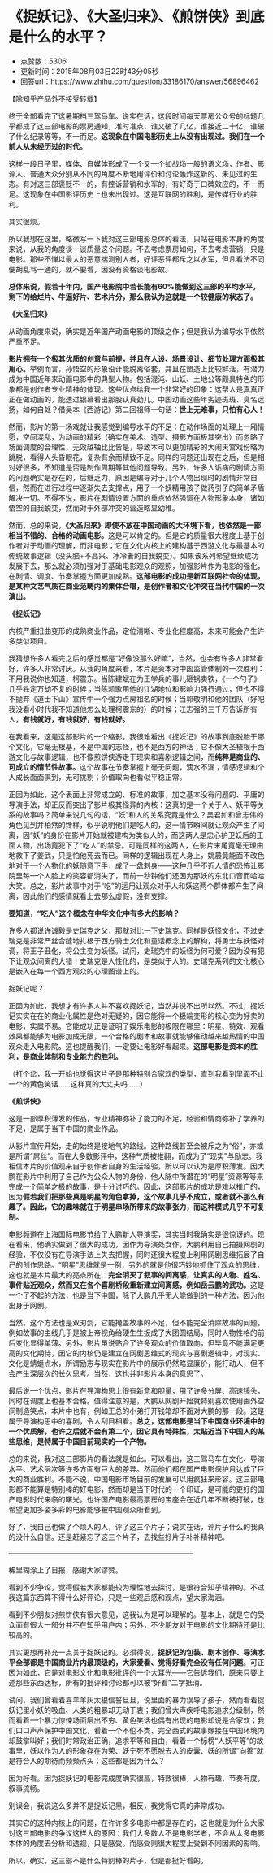 # 《捉妖记》、《大圣归来》、《煎饼侠》到底是什么的水平？
- 点赞数：5306
- 更新时间：2015年08月03日22时43分05秒
- 回答url：https://www.zhihu.com/question/33186170/answer/56896462
<body>
 <p data-pid="iZ292ZFV">【除知乎产品外不接受转载】</p>
 <p data-pid="ycgrCwlX">终于全部看完了这暑期档三驾马车。说实在话，这段时间每天票房公众号的标题几乎都成了这三部电影的票房通知，准时准点，谁又破了几亿，谁接近二十亿，谁破了什么纪录等等，不一而足。<b>这现象在中国电影历史上从没有出现过。我们在一个前人从未经历过的时代。</b></p>
 <p data-pid="KZoJdVCo">这样一段日子里，媒体、自媒体形成了一个又一个如战场一般的语义场，作者、影评人、普通大众分别从不同的角度不断地用评价和讨论轰炸这新的、未见过的生态。有对这三部褒贬不一的，有控诉营销和水军的，有好奇于口碑效应的，不一而足。这现象在中国影评历史上也未出现过。这是互联网的胜利，是传媒行业的胜利。</p>
 <p data-pid="2Ag8D2Sh">其实很烦。</p>
 <p data-pid="-UJ2sHwg">所以我想在这里，略微写一下我对这三部电影总体的看法，只站在电影本身的角度来说，从我的角度谈一谈质量这个问题。不去考虑票房如何，不去考虑营销，只是电影。那些不惮以最大的恶意揣测别人者，好评恶评都斥之以水军，但凡看法不同便胡乱骂一通的，就不要看，因没有资格谈电影故。</p>
 <p data-pid="wIW2xLpv"><b>总体来说，假若十年内，国产电影院中若长能有60%能做到这三部的平均水平，剩下的给烂片、牛逼好片、艺术片分，那么我认为这就是一个较健康的状态了。</b></p>
 <p data-pid="N2d6xKcq"><b>《大圣归来》</b></p>
 <p data-pid="yseToXwn">从动画角度来说，确实是近年国产动画电影的顶级之作；但是我认为编导水平依然严重不足。</p>
 <p data-pid="IaBJV4R4"><b>影片拥有一个极其优质的创意与前提，并且在人设、场景设计、细节处理方面极其用心。</b>举例而言，孙悟空的形象设计能脱离俗套，并且在塑造上比较鲜活，有潜力成为中国近年来动画电影中的典型人物。包括混沌、山妖、土地公等颇具特色的形象都是创作者专业精神的体现。这些优点给我一个非常好的印象：这帮人是真真正正在做动画的，能透过银幕看出那股认真劲儿。中国动画这些年劣迹斑斑、臭名远扬，如何自处？借吴本《西游记》第二回祖师一句话：<b>世上无难事，只怕有心人！</b></p>
 <p data-pid="gtXtY4X4">然而，影片的第一场戏就让我感觉到编导水平的不足：在动作场面的处理上一厢情愿，空间混乱，为动画的精彩（确实在美术、造型、摄影方面极其突出）而忽略了场面调度的合理性，无效越轴比比皆是，导致本可以更加精彩的大闹天宫戏份略为跳脱，看得人头昏眼花，复杂有余而精致不足。同样的问题还出现在之后，但是相对好很多，不知道是否是制作周期等其他问题导致。另外，许多人诟病的剧情方面的问题确实是存在的，后继乏力，原因是编导对于几个人物出现时的剧情非常自信，然而在进行过程中逐渐失去支撑点，用了一个妖精用孩子做药引子的简单矛盾解决一切。不得不说，影片在剧情设置方面的重点依然强调在人物形象本身，诸如悟空的自我蜕变，然而对于外部冲突的营造略显幼稚。</p>
 <p data-pid="efEzU4y7">然而，总的来说，<b>《大圣归来》即使不放在中国动画的大环境下看，也依然是一部相当不错的、合格的动画电影。</b>这是可以肯定的。但是它的质量很大程度上基于创作者对于动画的理解，而非电影；它在文化内核上的建构基于西游文化与最基本的传统故事逻辑（没头脑+不高兴、冰冷者的自我蜕变）。如果该系列希望继续成功发展下去，那么就必须加强对于基础电影观众的观照，加强影片作为电影的强化，在剧情、调度、节奏掌握方面更加成熟。<b>这部电影的成功是新互联网社会的体现，是某种文艺气质在商业范畴内的集体合唱，是创作者和文化冲突在当代中国的一次演出。</b></p>
 <p data-pid="0_WLJksN"><b>《捉妖记》</b></p>
 <p data-pid="34QdZjuf">内核严重扭曲变形的成熟商业作品，定位清晰、专业化程度高，未来可能会产生许多类似项目。</p>
 <p data-pid="MpUjRG_R">我猜想许多人看完之后的感觉都是“好像没那么好嘛”，当然，也会有许多人非常看好，许多人非常讨厌。从我的角度来看，本片是资本对中国监管体制的一次胜利：不用我说你也知道，柯震东。当陈建斌在为王学兵的事儿砸锅卖铁，《一个勺子》几乎铁定万劫不复的时候；当陈凯歌用他的江湖地位和影响力强行通过，但也不得不抛弃《道士下山》宣传中一个强力点房祖名的时候；当郭敬明和他的团队（好吧我没看小时代我不知道他怎么处理柯震东的）的时候；江志强的三千万告诉所有人，<b>有钱就好，有钱就好，有钱就好。</b></p>
 <p data-pid="MrWQIhcy">在我看来，这是这部影片的一个缩影。我很难看出《捉妖记》的故事到底脱胎于哪个文化，它毫无根基，不是中国的志怪，也不是西方的神话；它不像大圣植根于西游文化与故事逻辑，也不像煎饼侠游走于现实和喜剧逻辑之间，而<b>纯粹是商业的、可成立的情节性故事。</b>这个故事在节奏掌握上毫无问题，滴水不漏；情感逻辑和个人成长面面俱到，无可挑剔；价值取向也看似平稳正常。</p>
 <p data-pid="MgLcJC2L">正因为如此，这个表面上非常成立的、标准的故事，加之基本没有问题的、平庸的导演手法，却正反而突出了影片极其怪异的内核：这真的是一个关于人、妖平等关系的故事吗？简单来说几句的话，“妖”和人的关系究竟是什么？吴君如和曾志伟的角色见到井柏然的馋样，似乎说明他们是吃人的，这一情节瞬间就让观众产生了间离，因“妖”的身份在影片开始就被建构为类似人的，而这两人是忠心护卫妖后的正面人物，出场竟犯下了“吃人”的禁忌。可是同样的这两人，在影片末尾竟毫无理由地救下了姜武，只是怕他死去而已。同样的逻辑出现在人身上，姚晨竟能面不改色地对于一个人物化的妖随意下手，成了一盘刺身——这种几乎不近人情的恐怖让影院里每一个人脸上的笑容都消失了，而前一秒钟他们还因为那妖的东北口音而哈哈大笑。总之，影片故事中对于“吃”的运用让观众对于人和妖这两个群体都产生了间离，因此他们的感情就看上去那么虚假，没有支撑。</p>
 <p data-pid="80AUEAkD"><b>要知道，“吃人”这个概念在中华文化中有多大的影响？</b></p>
 <p data-pid="pbBafLPj">许多人都说许诚毅是史瑞克之父，那就对比一下史瑞克。同样是妖怪文化，不过史瑞克是非常严丝合缝地扎根于西方骑士文化和童话概念上的解构，将勇士与妖怪对调，将王子丑化，将公主变为妖怪。试问，史瑞克中的妖怪为何可爱？因为没有犯下让观众间离的大错！史瑞克是人性化的，是类似于人的。史瑞克系列的文化核心是嵌入在每一个西方观众的心理图谱上的。</p>
 <p data-pid="x31lPK1s">捉妖记呢？</p>
 <p data-pid="2rAb2kyJ">正因为如此，我想才有许多人并不喜欢捉妖记，当然并说不出所以然。不过，捉妖记实实在在的商业化属性是绝对无疑的，因它能将一个极端变形的核心变为好卖的电影，实属不易。它能成功正是证明了娱乐电影的极限在哪里：明星、特效、观看效果都能够为电影加成无限，一个合格的剧本和故事就能够催动越来越热情的中国观众走入电影院。这也提醒我们，一定要让电影好看起来。<b>这部电影是资本的胜利，是商业体制和专业能力的胜利。</b></p>
 <p data-pid="f684Ho2K">（打个岔，我一开始也觉得这片子是那种特别合家欢的类型，直到我看到里面不止一个的黄色笑话……这样真的大丈夫吗……）</p>
 <p data-pid="4lU__ioV"><b>《煎饼侠》</b></p>
 <p data-pid="tJDdiRG4">这是一部厚积薄发的作品，专业精神弥补了能力的不足，经验和情商弥补了学养的不足，是属于当下中国的商业作品。</p>
 <p data-pid="KIN95Ltt">从影片宣传开始，走的始终是接地气的路线。这种路线甚至会被斥之为“俗”，亦或是所谓“屌丝”。而在大多数影评中，这种气质被推翻，而成为了“现实”与励志。我相信本片的价值观来自于创作者自身的生活经验，所以可以认为是厚积薄发。因大鹏在影片中利用了自己作为公众人物的身份，他人脉中所潜在的“明星”资源等等来完成一个简单之极的故事，是十分讨巧的。因此，这部影片的成功是难以推广的，因为<b>假若我们把那些真是明星的角色拿掉，这个故事几乎不成立，或者就不那么有趣了。因此，它的趣味就在于明星串场所带来的故事张力，而这种模式几乎不可复制。</b></p>
 <p data-pid="CD7EHJHB">电影频道在上海国际电影节给了大鹏新人导演奖，其实当时我确实是很惊讶的。现在看来，他确实做到了很大的成功，因作为导演处女作，大鹏利用自己拍摄网剧的经验，不仅没有在导演手法上失去把握，同时还很大程度上利用网剧思维拓展了自己的创作思路。“明星”思维就是一例，另外的就是他很巧妙地抓住了观众的思维，这也就是本片最大的亮点所在：<b>完全消灭了叙事的间离感，让真实的人物、姓名、事件贴近观众，然而又在各个喜剧桥段重新建立间离感，例如岳云鹏的武功。</b>这是一个了不起的方法，也是当下中国，除了大鹏几乎无人能做到的一种方法，因为他出身于网剧。</p>
 <p data-pid="xO44JJoW">当然，这个方法也是双刃剑，它能掩盖故事的不足，但不能完全消除故事的问题。例如故事的主线几乎是被上帝视角给硬生生扳成了大团圆结局，同时人物性格的前后变化显得单薄。另外，影片虽说贴合了许多观众的价值取向，但毕竟不能满足更高的文化期待，因它的内核仍是建立在网剧思维式的现实与喜剧逻辑中，对现实、文化是蜻蜓点水，所谓励志与现实在影片中的展示仍然略显廉价，能打动人，但不会产生深层次的长久思考。当然，这也并非影片本身的意思了。</p>
 <p data-pid="aDD3wcij">最后说一个优点，影片在导演构思上很有新意和胆量，用了许多分屏、高速镜头，同时在调度上也基本合格。值得注意的是，大鹏从网剧开始就特别喜欢使用画外空间制造笑点，本片中也有，例如王总的小弟打开钱箱却不面对大鹏的那一段。这是属于导演构思中的喜剧，令人刮目相看。<b>总之，这部电影是当下中国商业环境中的一个优质解，也许之后就不会有第二个，因它具有特殊性，太贴近当下中国人的某些思维，是特属于中国目前现实的一个产物。</b></p>
 <p data-pid="tdv4OLql">总的来说，我对这三部影片的看法就是如此。可以看出，这三驾马车在文化、导演水平、艺术层次等许多方面有巨大的差异。然而他们都在国产电影保护月达成了巨大的商业胜利。不能不说，中国电影市场目前的发展可以用疯狂来形容。这三部电影都不能算是特别棒的好电影，然而却是当下时代的一个印证，是可能的更好的国产电影时代来临的曙光。也许国产电影最高票房的宝座会在近几年不断被打破，也希望更加多姿多彩的电影能够被中国观众所看到。</p>
 <p data-pid="9AiGmDCv">好了，我自己也做了个烦人的人，评了这三个片子；说实在话，评片子什么的我真的没什么自信。还是赶紧忘了这三个片子，去找些好片子补补精神吧。</p>
 <p data-pid="kUhKbJRb">——————————————————————————</p>
 <p data-pid="7GfB3wCl">稀里糊涂上了日报，感谢大家谬赞。</p>
 <p data-pid="sl52SjHq">看到不少争论，觉得假若大家都能较为理性地去探讨，是很符合知乎精神的。不过我这篇东西算不得什么好评论，只是一些观后感和观点，望大家海涵。</p>
 <p data-pid="HkF8tbPr">看到不少朋友对煎饼侠有很大意见，这我认为是可以理解的。基本上，就是它的受众面有很大一部分并不在知乎用户内；另外，不少朋友对于电影的文化期待还是比较高的。</p>
 <p data-pid="6Fpft2Gh">其实更想再补充一点关于捉妖记的。必须得说，<b>捉妖记的包装、剧本创作、导演水平全部都是中国商业片内最顶级的，大家爱看、觉得好看完全没有任何问题</b>。可正因为如此，它是对电影文化和电影批评的一个大耳光——它告诉我们，原来只要上述那些东西达标，所有的批评和讨论都可以被“好看”二字抵消。</p>
 <p data-pid="iNtRbwH8">试问，我们曾看着喜羊羊灰太狼信誓旦旦，说里面的暴力误导了孩子，然而看着捉妖记里小妖的吸血、人类的粗暴却无动于衷；我们曾大声疾呼电影追求分级制，然而看着一个暴力惊悚场面层出不穷、黄色笑话也偶有出现的电影却说是合家欢；我们口口声声保护中国文化，看着一个不伦不类、完全西式的故事嫁接在中国环境内却鼓掌叫好；我们时常政治正确，追求平等和自由，看着一个标榜“人妖平等”的故事里，妖以作为人的形象存在为荣、妖宁死不愿脱去人的皮囊、妖的所谓“向善”就是符合人的期待而频频点头；这些都是因为什么？</p>
 <p data-pid="gz-fRf2x">因为好看。因为捉妖记的电影完成度确实很高，特效很棒，人物有趣，节奏有度，叙事流畅。</p>
 <p data-pid="NLTX7__M">别误会，我说这么多并不是捉妖记黑，相反，我觉得它真的非常成功。</p>
 <p data-pid="g-rPyt3Z">其实它的这种内核上的问题，在许许多多电影中都是存在的，这也就是为什么大家对这三部电影的争议这样大的原因：我们大多数人不是电影学者，不会从太多电影本体的角度去分析和透视，只是感受。而感受则很大程度上受到不同因素的影响。</p>
 <p data-pid="6LzNPI-4">所以，确实，这三部不是什么特别棒的片子，但是都挺好看的。</p>
</body>